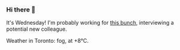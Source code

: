 ### Hi there :wave:

It's Wednesday! I'm probably working for [this bunch](https://github.com/kohofinancial), interviewing a potential new colleague.

Weather in Toronto: fog, at +8°C.
